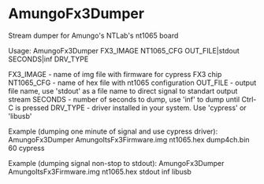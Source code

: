 # AmungoFx3Dumper
Stream dumper for Amungo's NTLab's nt1065 board

Usage: AmungoFx3Dumper FX3_IMAGE NT1065_CFG  OUT_FILE|stdout  SECONDS|inf DRV_TYPE

FX3_IMAGE  - name of img file with firmware for cypress FX3 chip
NT1065_CFG - name of hex file with nt1065 configuration
OUT_FILE   - output file name, use 'stdout' as a file name to direct signal to standart output stream
SECONDS    - number of seconds to dump, use 'inf' to dump until Ctrl-C is pressed
DRV_TYPE   - driver installed in your system. Use 'cypress' or 'libusb'


Example (dumping one minute of signal and use cypress driver):
AmungoFx3Dumper AmungoItsFx3Firmware.img  nt1065.hex  dump4ch.bin  60  cypress

Example (dumping signal non-stop to stdout):
AmungoFx3Dumper AmungoItsFx3Firmware.img  nt1065.hex  stdout  inf  libusb